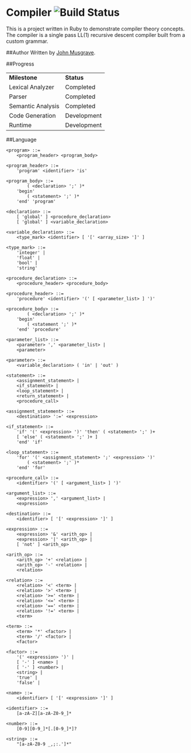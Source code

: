 Compiler ![Build Status](https://travis-ci.org/musgravejw/compiler.svg?branch=master)
========
This is a project written in Ruby to demonstrate compiler theory concepts.
The compiler is a single pass LL(1) recursive descent compiler built from a custom grammar.


##Author
Written by [John Musgrave](http://johnmusgrave.com).

##Progress

<table>
<tr><td><b>Milestone</b></td><td><b>Status</b></td></tr>
<tr><td>Lexical Analyzer</td><td>Completed</td></tr>
<tr><td>Parser</td><td>Completed</td></tr>
<tr><td>Semantic Analysis</td><td>Completed</td></tr>
<tr><td>Code Generation</td><td>Development</td></tr>
<tr><td>Runtime</td><td>Development</td></tr>
</table>


##Language
```
<program> ::=
    <program_header> <program_body>

<program_header> ::=
    'program' <identifier> 'is'

<program_body> ::=
        ( <declaration> ';' )*
    'begin'
        ( <statement> ';' )*
    'end' 'program'

<declaration> ::=
    [ 'global' ] <procedure_declaration>
    [ 'global' ] <variable_declaration>

<variable_declaration> ::=
    <type_mark> <identifier> [ '[' <array_size> ']' ]

<type_mark> ::=
    'integer' |
    'float' |
    'bool' |
    'string'

<procedure_declaration> ::=
    <procedure_header> <procedure_body>

<procedure_header> ::=
    'procedure' <identifier> '(' [ <parameter_list> ] ')'

<procedure_body> ::=
        ( <declaration> ';' )*
    'begin'
        ( <statement ';' )*
    'end' 'procedure'

<parameter_list> ::=
    <parameter> ',' <parameter_list> |
    <parameter>

<parameter> ::=
    <variable_declaration> ( 'in' | 'out' )

<statement> ::=
    <assignment_statement> |
    <if_statement> |
    <loop_statement> |
    <return_statement> |
    <procedure_call>

<assignment_statement> ::=
    <destination> ':=' <expression>

<if_statement> ::=
    'if' '(' <expression> ')' 'then' ( <statement> ';' )+
    [ 'else' ( <statement> ';' )+ ]
    'end' 'if'

<loop_statement> ::=
    'for' '(' <assignment_statement> ';' <expression> ')'
        ( <statement> ';' )*
    'end' 'for'

<procedure_call> ::=
    <identifier> '(' [ <argument_list> ] ')'

<argument_list> ::=
    <expression> ',' <argument_list> |
    <expression>

<destination> ::=
    <identifier> [ '[' <expression> ']' ]

<expression> ::=
    <expression> '&' <arith_op> |
    <expression> '|' <arith_op> |
    [ 'not' ] <arith_op>

<arith_op> ::=
    <arith_op> '+' <relation> |
    <arith_op> '-' <relation> |
    <relation>

<relation> ::=
    <relation> '<' <term> |
    <relation> '>' <term> |
    <relation> '>=' <term> |
    <relation> '<=' <term> |
    <relation> '==' <term> |
    <relation> '!=' <term> |
    <term>

<term> ::=
    <term> '*' <factor> |
    <term> '/' <factor> |
    <factor>

<factor> ::=
    '(' <expression> ')' |
    [ '-' ] <name> |
    [ '-' ] <number> |
    <string> |
    'true' |
    'false' |

<name> ::=
    <identifier> [ '[' <expression> ']' ]

<identifier> ::=
    [a-zA-Z][a-zA-Z0-9_]*

<number> ::=
    [0-9][0-9_]*[.[0-9_]*]?

<string> ::=
    "[a-zA-Z0-9 _,;:.']*"
```
